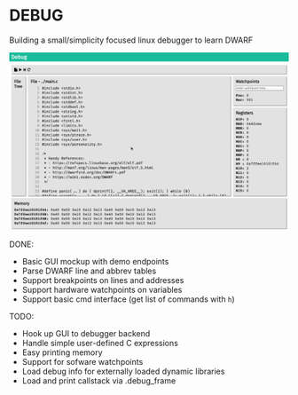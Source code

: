 # DEBUG
Building a small/simplicity focused linux debugger to learn DWARF

![Debug Mockup in Action](/media/debug.gif)

DONE:
- Basic GUI mockup with demo endpoints
- Parse DWARF line and abbrev tables
- Support breakpoints on lines and addresses
- Support hardware watchpoints on variables
- Support basic cmd interface (get list of commands with `h`)

TODO:
- Hook up GUI to debugger backend
- Handle simple user-defined C expressions
- Easy printing memory
- Support for sofware watchpoints
- Load debug info for externally loaded dynamic libraries
- Load and print callstack via .debug_frame
